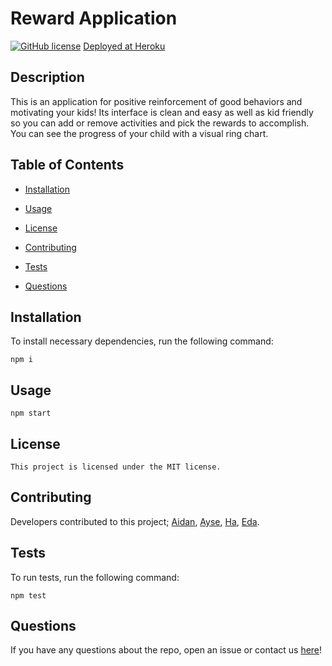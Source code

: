 
# Reward Application
[![GitHub license](https://img.shields.io/badge/license-MIT-blue.svg)](https://github.com/edatez/reward-application)
[Deployed at Heroku](https://reward-application.herokuapp.com/)

## Description

This is an application for positive reinforcement of good behaviors and motivating your kids! Its interface is clean and easy as well as kid friendly so you can add or remove activities and pick the rewards to accomplish. You can see the progress of your child with a visual ring chart. 

## Table of Contents 

* [Installation](#installation)

* [Usage](#usage)

* [License](#license)

* [Contributing](#contributing)

* [Tests](#tests)

* [Questions](#questions)

## Installation

To install necessary dependencies, run the following command:

```
npm i
```

## Usage

```
npm start
```

## License

    This project is licensed under the MIT license.
  
## Contributing

Developers contributed to this project; [Aidan](https://github.com/aidanq52), [Ayse](https://github.com/aysendl), [Ha](https://github.com/haphan64), [Eda](https://github.com/edatez).

## Tests

To run tests, run the following command:

```
npm test
```

## Questions

If you have any questions about the repo, open an issue or contact us [here](https://github.com/edatez/Rewarding-App)!
